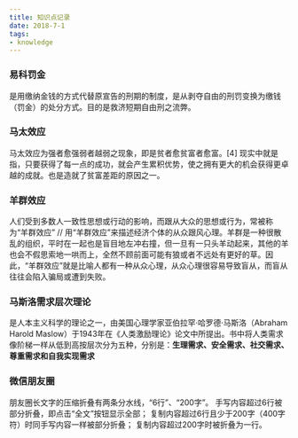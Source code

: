 ```yaml
---
title: 知识点记录
date: 2018-7-1
tags: 
- knowledge
---
```

### 易科罚金
是用缴纳金钱的方式代替原宣告的刑期的制度，是从剥夺自由的刑罚变换为缴钱（罚金）的处分方式。目的是救济短期自由刑之流弊。
### 马太效应
马太效应为强者愈强弱者越弱之现象，即是贫者愈贫富者愈富。[4] 现实中就是指，只要获得了每一点的成功，就会产生累积优势，使之拥有更大的机会获得更卓越的成就。也是造就了贫富差距的原因之一。
### 羊群效应
人们受到多数人一致性思想或行动的影响，而跟从大众的思想或行为，常被称为“羊群效应”  //
用“羊群效应”来描述经济个体的从众跟风心理。羊群是一种很散乱的组织，平时在一起也是盲目地左冲右撞，但一旦有一只头羊动起来，其他的羊也会不假思索地一哄而上，全然不顾前面可能有狼或者不远处有更好的草。因此，“羊群效应”就是比喻人都有一种从众心理，从众心理很容易导致盲从，而盲从往往会陷入骗局或遭到失败。
### 马斯洛需求层次理论
是人本主义科学的理论之一，由美国心理学家亚伯拉罕·哈罗德·马斯洛（Abraham Harold Maslow）于1943年在《人类激励理论》论文中所提出。书中将人类需求像阶梯一样从低到高按层次分为五种，分别是：**生理需求、安全需求、社交需求、尊重需求和自我实现需求**
### 微信朋友圈
朋友圈长文字的压缩折叠有两条分水线，“6行”、“200字”。
手写内容超过6行被部分折叠，即点击“全文”按钮显示全部；
复制内容超过6行且少于200字（400字符）时同手写内容一样被部分折叠；
复制内容超过200字时被折叠为一行。